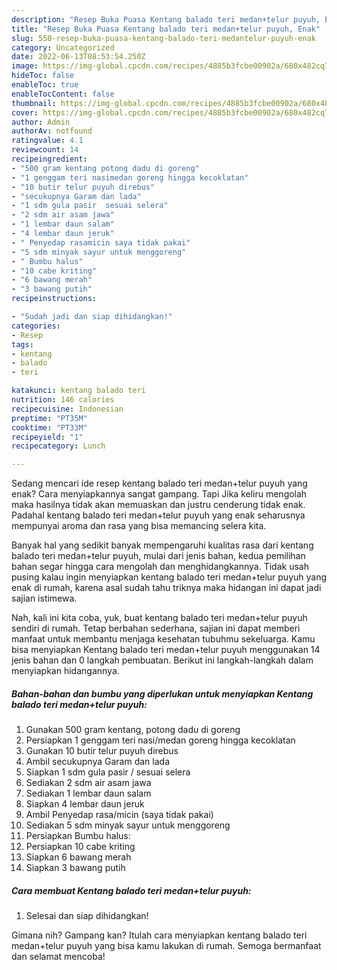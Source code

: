 ```yaml
---
description: "Resep Buka Puasa Kentang balado teri medan+telur puyuh, Enak"
title: "Resep Buka Puasa Kentang balado teri medan+telur puyuh, Enak"
slug: 550-resep-buka-puasa-kentang-balado-teri-medantelur-puyuh-enak
category: Uncategorized
date: 2022-06-13T08:53:54.250Z
image: https://img-global.cpcdn.com/recipes/4885b3fcbe00902a/680x482cq70/kentang-balado-teri-medantelur-puyuh-foto-resep-utama.jpg
hideToc: false
enableToc: true
enableTocContent: false
thumbnail: https://img-global.cpcdn.com/recipes/4885b3fcbe00902a/680x482cq70/kentang-balado-teri-medantelur-puyuh-foto-resep-utama.jpg
cover: https://img-global.cpcdn.com/recipes/4885b3fcbe00902a/680x482cq70/kentang-balado-teri-medantelur-puyuh-foto-resep-utama.jpg
author: Admin
authorAv: notfound
ratingvalue: 4.1
reviewcount: 14
recipeingredient:
- "500 gram kentang potong dadu di goreng"
- "1 genggam teri nasimedan goreng hingga kecoklatan"
- "10 butir telur puyuh direbus"
- "secukupnya Garam dan lada"
- "1 sdm gula pasir  sesuai selera"
- "2 sdm air asam jawa"
- "1 lembar daun salam"
- "4 lembar daun jeruk"
- " Penyedap rasamicin saya tidak pakai"
- "5 sdm minyak sayur untuk menggoreng"
- " Bumbu halus"
- "10 cabe kriting"
- "6 bawang merah"
- "3 bawang putih"
recipeinstructions:

- "Sudah jadi dan siap dihidangkan!"
categories:
- Resep
tags:
- kentang
- balado
- teri

katakunci: kentang balado teri 
nutrition: 146 calories
recipecuisine: Indonesian
preptime: "PT35M"
cooktime: "PT33M"
recipeyield: "1"
recipecategory: Lunch

---
```



Sedang mencari ide resep kentang balado teri medan+telur puyuh yang enak? Cara menyiapkannya sangat gampang. Tapi Jika keliru mengolah maka hasilnya tidak akan memuaskan dan justru cenderung tidak enak. Padahal kentang balado teri medan+telur puyuh yang enak seharusnya mempunyai aroma dan rasa yang bisa memancing selera kita.




Banyak hal yang sedikit banyak mempengaruhi kualitas rasa dari kentang balado teri medan+telur puyuh, mulai dari jenis bahan, kedua pemilihan bahan segar hingga cara mengolah dan menghidangkannya. Tidak usah pusing kalau ingin menyiapkan kentang balado teri medan+telur puyuh yang enak di rumah, karena asal sudah tahu triknya maka hidangan ini dapat jadi sajian istimewa.


Nah, kali ini kita coba, yuk, buat kentang balado teri medan+telur puyuh sendiri di rumah. Tetap berbahan sederhana, sajian ini dapat memberi manfaat untuk membantu menjaga kesehatan tubuhmu sekeluarga. Kamu bisa menyiapkan Kentang balado teri medan+telur puyuh menggunakan 14 jenis bahan dan 0 langkah pembuatan. Berikut ini langkah-langkah dalam menyiapkan hidangannya.

<!--inarticleads1-->

##### Bahan-bahan dan bumbu yang diperlukan untuk menyiapkan Kentang balado teri medan+telur puyuh:

1. Gunakan 500 gram kentang, potong dadu di goreng
1. Persiapkan 1 genggam teri nasi/medan goreng hingga kecoklatan
1. Gunakan 10 butir telur puyuh direbus
1. Ambil secukupnya Garam dan lada
1. Siapkan 1 sdm gula pasir / sesuai selera
1. Sediakan 2 sdm air asam jawa
1. Sediakan 1 lembar daun salam
1. Siapkan 4 lembar daun jeruk
1. Ambil  Penyedap rasa/micin (saya tidak pakai)
1. Sediakan 5 sdm minyak sayur untuk menggoreng
1. Persiapkan  Bumbu halus:
1. Persiapkan 10 cabe kriting
1. Siapkan 6 bawang merah
1. Siapkan 3 bawang putih




<!--inarticleads2-->

##### Cara membuat Kentang balado teri medan+telur puyuh:


1. Selesai dan siap dihidangkan!



Gimana nih? Gampang kan? Itulah cara menyiapkan kentang balado teri medan+telur puyuh yang bisa kamu lakukan di rumah. Semoga bermanfaat dan selamat mencoba!
